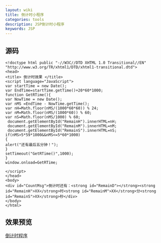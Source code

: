 ```yaml
---
layout: wiki
title: 倒计时小程序
categories: tools
description: JSP倒计时小程序
keywords: JSP
---
```


## 源码

    <!doctype html public "-//W3C//DTD XHTML 1.0 Transitional//EN" "http://www.w3.org/TR/xhtml1/DTD/xhtml1-transitional.dtd">
    <head>
    <title> 倒计时效果 </title>
    <script language="JavaScript">   
    var startTime = new Date();
    var EndTime=startTime.getTime()+20*60*1000;
    function GetRTime(){
    var NowTime = new Date();
    var nMS =EndTime - NowTime.getTime();
    var nH=Math.floor(nMS/(1000*60*60)) % 24;
    var nM=Math.floor(nMS/(1000*60)) % 60;
    var nS=Math.floor(nMS/1000) % 60;
     document.getElementById("RemainH").innerHTML=nH;
     document.getElementById("RemainM").innerHTML=nM;
     document.getElementById("RemainS").innerHTML=nS;
    if(nMS>5*59*1000&&nMS<=5*60*1000)
    {
    alert("还有最后五分钟！");
    }
    setTimeout("GetRTime()",1000);
    }
    window.onload=GetRTime;
    
    </script>
    </head>
    <body>
    <div id="CountMsg">倒计时还有：<strong id="RemainD"></strong><strong id="RemainH">XX</strong>时<strong id="RemainM">XX</strong>分<strong id="RemainS">XX</strong>秒</div>
    </body>
    </html>
    
    
    
    
	
## 效果预览
[倒计时程序](F:\Github\zhuchuanliang.github.io\tools\倒计时.html "倒计时程序")
